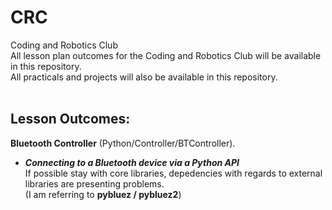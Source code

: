 # CRC
Coding and Robotics Club<br/>
All lesson plan outcomes for the Coding and Robotics Club will be available in this repository.<br/>
All practicals and projects will also be available in this repository.<br/>
<br/>
## Lesson Outcomes:<br/>
__Bluetooth Controller__ (Python/Controller/BTController).<br/>
  * ___Connecting to a Bluetooth device via a Python API___<br>
  If possible stay with core libraries, depedencies with regards to external libraries are presenting problems.<br/>
  (I am referring to __pybluez / pybluez2__)
